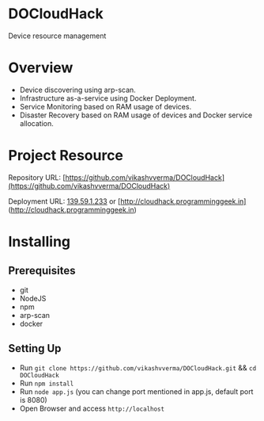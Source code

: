 # DOCloudHack

Device resource management

# Overview
 
- Device discovering using arp-scan. 
- Infrastructure as-a-service using Docker Deployment.
- Service Monitoring based on RAM usage of devices. 
- Disaster Recovery based on RAM usage of devices and Docker service allocation.


# Project Resource

 Repository URL: [https://github.com/vikashvverma/DOCloudHack](https://github.com/vikashvverma/DOCloudHack)
 
 Deployment URL: [139.59.1.233](139.59.1.233) or [http://cloudhack.programminggeek.in] (http://cloudhack.programminggeek.in)
 
# Installing

## Prerequisites

- git
- NodeJS
- npm
- arp-scan
- docker

## Setting Up

- Run `git clone https://github.com/vikashvverma/DOCloudHack.git` && `cd DOCloudHack`
- Run `npm install`
- Run `node app.js` (you can change port mentioned in app.js, default port is 8080)
- Open Browser and access `http://localhost`


 